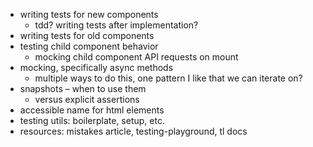 - writing tests for new components
  - tdd? writing tests after implementation?
- writing tests for old components
- testing child component behavior
  - mocking child component API requests on mount
- mocking, specifically async methods
  - multiple ways to do this, one pattern I like that we can iterate on?
- snapshots – when to use them
  - versus explicit assertions
- accessible name for html elements
- testing utils: boilerplate, setup, etc.
- resources: mistakes article, testing-playground, tl docs
